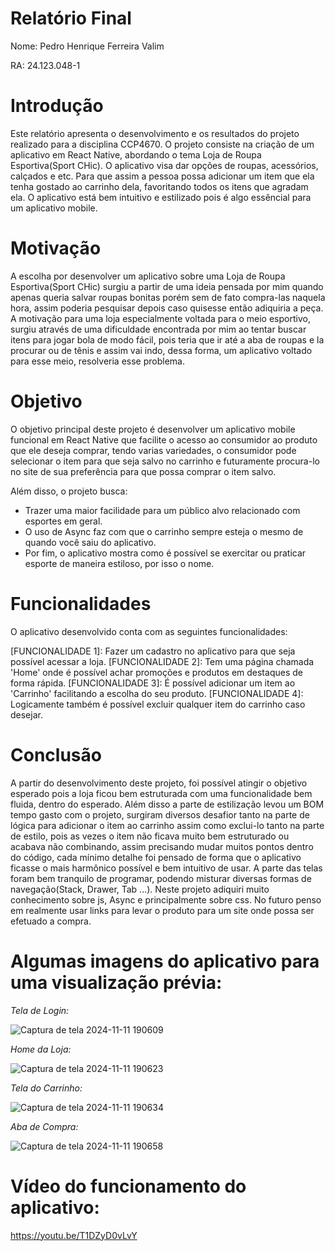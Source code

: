 # Relatório Final

Nome: Pedro Henrique Ferreira Valim

RA: 24.123.048-1

# Introdução

Este relatório apresenta o desenvolvimento e os resultados do projeto realizado para a disciplina CCP4670. O projeto consiste na criação de um aplicativo em React Native, abordando o tema Loja de Roupa Esportiva(Sport CHic). O aplicativo visa dar opções de roupas, acessórios, calçados e etc. Para que assim a pessoa possa adicionar um item que ela tenha gostado ao carrinho dela, favoritando todos os itens que agradam ela. O aplicativo está bem intuitivo e estilizado pois é algo essêncial para um aplicativo mobile.

# Motivação

A escolha por desenvolver um aplicativo sobre uma Loja de Roupa Esportiva(Sport CHic) surgiu a partir de uma ideia pensada por mim quando apenas queria salvar roupas bonitas porém sem de fato compra-las naquela hora, assim poderia pesquisar depois caso quisesse então adiquiria a peça. A motivação para uma loja especialmente voltada para o meio esportivo, surgiu através de uma dificuldade encontrada por mim ao tentar buscar itens para jogar bola de modo fácil, pois teria que ir até a aba de roupas e la procurar ou de tênis e assim vai indo, dessa forma, um aplicativo voltado para esse meio, resolveria esse problema.

# Objetivo

O objetivo principal deste projeto é desenvolver um aplicativo mobile funcional em React Native que facilite o acesso ao consumidor ao produto que ele deseja comprar, tendo varias variedades, o consumidor pode selecionar o item para que seja salvo no carrinho e futuramente procura-lo no site de sua preferência para que possa comprar o item salvo.

Além disso, o projeto busca: 
- Trazer uma maior facilidade para um público alvo relacionado com esportes em geral.
- O uso de Async faz com que o carrinho sempre esteja o mesmo de quando você saiu do aplicativo.
- Por fim, o aplicativo mostra como é possível se exercitar ou praticar esporte de maneira estiloso, por isso o nome.

# Funcionalidades

O aplicativo desenvolvido conta com as seguintes funcionalidades:

[FUNCIONALIDADE 1]: Fazer um cadastro no aplicativo para que seja possível acessar a loja.
[FUNCIONALIDADE 2]: Tem uma página chamada 'Home' onde é possível achar promoções e produtos em destaques de forma rápida.
[FUNCIONALIDADE 3]: É possível adicionar um item ao 'Carrinho' facilitando a escolha do seu produto.
[FUNCIONALIDADE 4]: Logicamente também é possível excluir qualquer item do carrinho caso desejar.

# Conclusão

A partir do desenvolvimento deste projeto, foi possível atingir o objetivo esperado pois a loja ficou bem estruturada com uma funcionalidade bem fluida, dentro do esperado. Além disso a parte de estilização levou um BOM tempo gasto com o projeto, surgiram diversos desafior tanto na parte de lógica para adicionar o item ao carrinho assim como exclui-lo tanto na parte de estilo, pois as vezes o item não ficava muito bem estruturado ou acabava não combinando, assim precisando mudar muitos pontos dentro do código, cada mínimo detalhe foi pensado de forma que o aplicativo ficasse o mais harmônico possível e bem intuitivo de usar. A parte das telas foram bem tranquilo de programar, podendo misturar diversas formas de navegação(Stack, Drawer, Tab ...). Neste projeto adiquiri muito conhecimento sobre js, Async e principalmente sobre css. No futuro penso em realmente usar links para levar o produto para um site onde possa ser efetuado a compra.

# Algumas imagens do aplicativo para uma visualização prévia:

*Tela de Login:*


![Captura de tela 2024-11-11 190609](https://github.com/user-attachments/assets/b71ade78-2343-475f-b1c7-acc039a39f35) 

*Home da Loja:*


![Captura de tela 2024-11-11 190623](https://github.com/user-attachments/assets/1fe892fd-a0a5-44ae-bce1-d14d69e85b09)



*Tela do Carrinho:*


![Captura de tela 2024-11-11 190634](https://github.com/user-attachments/assets/1f53866c-979f-41be-8523-a71090e18a5a)



*Aba de Compra:*


![Captura de tela 2024-11-11 190658](https://github.com/user-attachments/assets/d9e104a9-a748-422e-b81f-4d656ec13441)

# Vídeo do funcionamento do aplicativo:

https://youtu.be/T1DZyD0vLvY

